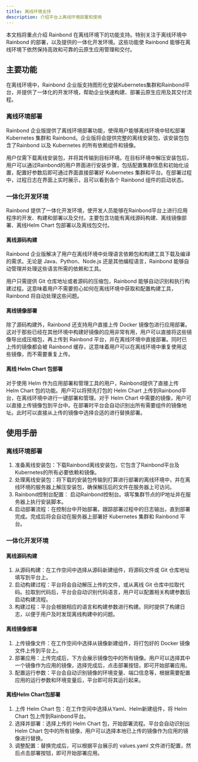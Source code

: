 ```yaml
---
title: 离线环境支持
description: 介绍平台上离线环境部署和使用
---
```


本文档将重点介绍 Rainbond 在离线环境下的功能支持。特别关注于离线环境中 Rainbond 的部署，以及提供的一体化开发环境。这些功能使 Rainbond 能够在离线环境下依然保持高效和可靠的云原生应用管理和交付。

## 主要功能

在离线环境中，Rainbond 企业版支持图形化安装Kubernetes集群和Rainbond平台，并提供了一体化的开发环境，帮助企业快速构建、部署云原生应用及其交付流程。

### 离线环境部署

Rainbond 企业版提供了离线环境部署功能，使得用户能够离线环境中轻松部署 Kubernetes 集群和 Rainbond。企业版将会提供完整的离线安装包，该安装包包含了Rainbond 以及 Kubernetes 的所有依赖组件和镜像。

用户仅需下载离线安装包，并将其传输到目标环境。在目标环境中解压安装包后，用户可以通过Rainbond的用户界面进行安装步骤，包括配置集群信息和初始化设置，配置好参数后即可通过界面直接部署好 Kubernetes 集群和平台。在部署过程中，过程日志在界面上实时展示，且可以看到各个 Rainbond 组件的启动状态。

### 一体化开发环境

Rainbond 提供了一体化开发环境，使开发人员能够在Rainbond平台上进行应用程序的开发、构建和部署以及交付。主要包含功能有离线源码构建、离线镜像部署、离线Helm Chart 包部署以及离线包交付。

#### 离线源码构建

Rainbond 企业版解决了用户在离线环境中处理语言依赖包和构建工具下载及编译的需求。无论是 Java、Python、Node.js 还是其他编程语言，Rainbond 能够自动管理并处理这些语言所需的依赖和工具。

用户只需提供 Git 仓库地址或者源码的压缩包，Rainbond 能够自动识别和执行构建过程。这意味着用户不需要担心如何在离线环境中获取和配置构建工具，Rainbond 将自动处理这些问题。

#### 离线镜像部署

除了源码构建外，Rainbond 还支持用户直接上传 Docker 镜像包进行应用部署。这对于那些已经在其他环境中构建好镜像的应用非常有用，用户可以直接将这些镜像导出成压缩包，再上传到 Rainbond 平台，并在离线环境中直接部署。同时已上传的镜像都会被 Rainbond 缓存，这意味着用户可以在离线环境中重复使用这些镜像，而不需要重复上传。

#### 离线 Helm Chart 包部署

对于使用 Helm 作为应用部署和管理工具的用户，Rainbond提供了直接上传 Helm Chart 包的功能。用户可以将预先打包的 Helm Chart 上传到Rainbond平台，在离线环境中进行一键部署和管理。对于 Helm Chart 中需要的镜像，用户可以直接上传镜像包到平台中。在部署时平台会自动识别出所有需要组件的镜像地址。此时可以直接从上传的镜像中选择合适的进行替换部署。

## 使用手册

### 离线环境部署

1. 准备离线安装包：下载Rainbond离线安装包，它包含了Rainbond平台及Kubernetes的所有必要依赖和镜像。
2. 处理离线安装包：将下载的安装包传输到打算进行部署的离线环境中，并在离线环境的服务器上解压安装包，确保解压后的文件在服务器上可访问。
3. Rainbond控制台配置： 启动Rainbond控制台。填写集群节点的IP地址并在服务器上执行安装脚本。
4. 启动部署流程：在控制台中开始部署。跟踪部署过程中的日志输出，直到部署完成。完成后将会自动在服务器上部署好 Kubernetes 集群和 Rainbond 平台。

### 一体化开发环境

#### 离线源码构建

1. 从源码构建：在工作空间中选择从源码新建组件，将源码文件或 Git 仓库地址填写到平台上。
2. 启动构建过程：平台将会自动解压上传的文件，或从离线 Git 仓库中拉取代码。拉取到代码后，平台会自动识别代码语言，用户可以配置相关构建参数后启动构建流程。
3. 构建过程：平台会根据相应的语言和构建参数进行构建。同时提供了构建日志，以便于用户及时发现离线构建中的问题。

#### 离线镜像部署

1. 上传镜像文件：在工作空间中选择从镜像新建组件，将打包好的 Docker 镜像文件上传到平台上。
2. 部署应用：上传完成后，下方会展示镜像包中的所有镜像。用户可以选择其中一个镜像作为应用的镜像，选择完成后，点击部署按钮，即可开始部署应用。
3. 配置运行参数：平台会自动识别镜像的环境变量、端口信息等，根据需要配置应用的运行参数和环境变量后，平台即可将其运行起来。

#### 离线Helm Chart包部署

1. 上传 Helm Chart 包：在工作空间中选择从Yaml、Helm新建组件，将 Helm Chart 包上传到Rainbond平台。
2. 选择并部署：选择上传的 Helm Chart 包，开始部署流程。平台会自动识别出 Helm Chart 包中的所有镜像，用户可以选择本地已上传的镜像作为应用的镜像进行替换。
3. 调整配置：替换完成后，可以根据平台展示的 values.yaml 文件进行配置，然后点击部署按钮，即可开始部署应用。
